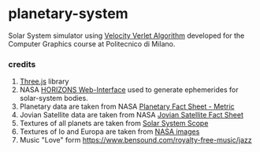 # planetary-system

Solar System simulator using [Velocity Verlet Algorithm](https://en.wikipedia.org/wiki/Verlet_integration) developed for the Computer Graphics course at Politecnico di Milano.

### credits
1. [Three.js](https://threejs.org/) library
2. NASA [HORIZONS Web-Interface](https://ssd.jpl.nasa.gov/horizons.cgi#top) used to generate ephemerides for solar-system bodies.
3. Planetary data are taken from NASA [Planetary Fact Sheet - Metric](https://nssdc.gsfc.nasa.gov/planetary/factsheet/index.html)
4. Jovian Satellite data are taken from NASA [Jovian Satellite Fact Sheet](https://nssdc.gsfc.nasa.gov/planetary/factsheet/joviansatfact.html)
5. Textures of all planets are taken from [Solar System Scope](https://www.solarsystemscope.com/textures)
6. Textures of Io and Europa are taken from [NASA images](https://nasa3d.arc.nasa.gov/images)
7. Music "Love" form https://www.bensound.com/royalty-free-music/jazz


 
